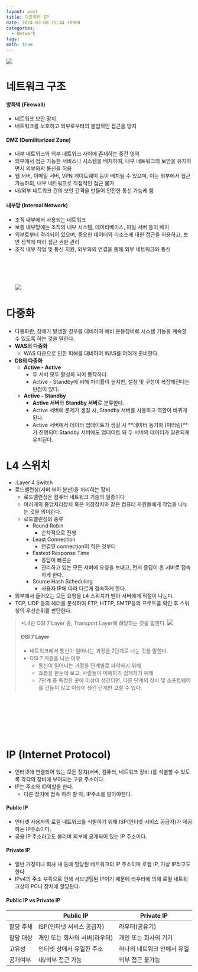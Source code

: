 ```yaml
---
layout: post
title: 다중화와 IP
date: 2024-03-08 15:44 +0900
categories:
  - Network
tags: 
math: true
---
```


![](https://i.imgur.com/ALYOUm0.png)

# **네트워크 구조**

#### **방화벽 (Firewall)**
- 네트워크 보안 장치
- 네트워크를 보호하고 외부로부터의 불법적인 접근을 방지

#### **DMZ (Demilitarized Zone)**
- 내부 네트워크와 외부 네트워크 사이에 존재하는 중간 영역
- 외부에서 접근 가능한 서비스나 시스템을 배치하여, 내부 네트워크의 보안을 유지하면서 외부와의 통신을 허용
- 웹 서버, 이메일 서버, VPN 게이트웨이 등이 배치될 수 있으며, 이는 외부에서 접근 가능하되, 내부 네트워크로 직접적인 접근 불가
- 내/외부 네트워크 간의 보안 간격을 만들어 안전한 통신 가능케 함

#### **내부망 (Internal Network)** 
- 조직 내부에서 사용되는 네트워크
- 보통 내부망에는 조직의 내부 시스템, 데이터베이스, 파일 서버 등이 배치
- 외부로부터 격리되어 있으며, 중요한 데이터와 리소스에 대한 접근을 허용하고, 보안 정책에 따라 접근 권한 관리
- 조직 내부 작업 및 통신 지원, 외부와의 연결을 통해 외부 네트워크와 통신
<br/><br/><br/><br/><br/><br/>
![](https://i.imgur.com/tYBZxOe.png)
# **다중화**

- 다중화란, 장애가 발생할 경우를 대비하여 예비 운용장비로 시스템 기능을 계속할 수 있도록 하는 것을 말한다.
 - **WAS의 다중화** 
	- WAS 다운으로 인한 피해를 대비하여 WAS를 여러개 준비한다.
- **DB의 다중화**
	- **Active - Active**
		- 두 서버 모두 활성화 되어 동작하다.
		- Active - Standby에 비해 처리률이 높지만, 설정 및 구성이 복잡해진다는 단점이 있다.
	- **Active - Standby**
		- **Active 서버**와 **Standby 서버**로 분류한다.
		- Active 서버에 문제가 생길 시, Standby 서버를 사용하고 역할이 바뀌게 된다.
		- Active 서버에서 데이터 업데이트가 생길 시 **데이터 동기화 (미러링)**가 진행되어  Standby 서버에도 업데이트 돼 두 서버의 데이터가 일관되게 유지된다.

# **L4 스위치**
- .Layer 4 Switch
- 로드밸런싱(서버 부하 분산)을 처리하는 장비
	- 로드밸런싱은 컴퓨터 네트워크 기술의 일종이다
	- 여러개의 중앙처리장치 혹은 저장장치와 같은 컴퓨터 자원들에게 작업을 나누는 것을 의미한다.
	- 로드밸런싱의  종류
		- Round Robin
			- 순차적으로 진행
		- Least Connection
			- 연결된 connection이 적은 것부터
		- Fastest Response Time
			- 응답이 빠른순
			- 관리하고 있는 모든 서버에 요청을 보내고, 먼저 응답이 온 서버로 접속하게 한다.
		- Source Hash Scheduling
			- 사용자 IP에 따라 다르게 접속하게 한다.
- 외부에서 들어오는 모든 요청을 L4 스위치가 받아 서버에게 적절이 나눈다.
- TCP, UDP 등의 헤더를 분석하여 FTP, HTTP, SMTP등의 프로토콜 확인 후 스위칭의 우선순위를 판단한다.



> *L4란 OSI 7 Layer 중, Transport Layer에 해당하는 것을 말한다.
![](https://i.imgur.com/JoK6XG5.png)
>#### OSI 7 Layer
>- 네트워크에서 통신이 일어나는 과정을 7단계로 나눈 것을 말한다.
>- OSI 7 계층을 나눈 이유
>	- 통신이 일어나는 과정을 단계별로 파악하기 위해
>	- 흐름을 한눈에 보고, 사람들이 이해하기 쉽게하기 위해
>	- 7단계 중 특정한 곳에 이상이 생긴다면, 다른 단계의 장비 및 소프트웨어를 건들지 않고 이상이 생긴 단계만 고칠 수 있다.

<br/><br/><br/><br/><br/><br/>

# **IP (Internet Protocol)**
- 인터넷에 연결되어 있는 모든 장치(서버, 컴퓨터, 네트워크 장비 )를 식별할 수 있도록 각각의 장비에 부여되는 고유 주소이다.
- IP는 주소와 ID역할을 한다.
	- 다른 장치에 접속 하려 할 때, IP주소를 알아야한다.

#### **Public IP**
- 인터넷 사용자의 로컬 네트워크를 식별하기 위해 ISP(인터넷 서비스 공급자)가 제공하는 IP주소이다.
- 공용 IP 주소라고도 불리며 외부에 공개되어 있는 IP 주소이다.

#### **Private IP**
- 일반 가정이나 회사 내 등에 할당된 네트워크의 IP 주소이며 로컬 IP, 가상 IP라고도 한다.
- IPv4의 주소 부족으로 인해 서브넷팅된 IP이기 때문에 라우터에 의해 로컬 네트워크상의 PC나 장치에 할당된다.

#### **Public IP vs Private IP**

|       | Public IP         | Private IP      |
| ----- | ----------------- | --------------- |
| 할당 주체 | ISP(인터넷 서비스 공급자)  | 라우터(공유기)        |
| 할당 대상 | 개인 또는 회사의 서버(라우터) | 개인 또는 회사의 기기    |
| 고유성   | 인터넷 상에서 유일한 주소    | 하나의 네트워크 안에서 유일 |
| 공개여부  | 내/외부 접근 가능        | 외부 접근 불가능       |
